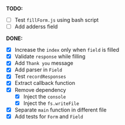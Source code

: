 **TODO:**
  - [ ] Test `fillForm.js` using bash script
  - [ ] Add adderss field
  
  **DONE:**

  - [x] Increase the `index` only when `field` is filled
  - [x] Validate `response` while filling
  - [x] Add `Thank you` message
  - [x] Add parser in `Field`
  - [x] Test `recordResponses`
  - [x] Extract callback function
  - [x] Remove dependency
    - [x] Inject the `console`
    - [x] Inject the `fs.writeFile`
  - [x] Separate `main` function in different file
  - [x] Add tests for `Form` and `Field`